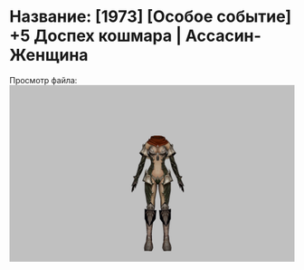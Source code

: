 # Название: [1973] [Особое событие] +5 Доспех кошмара | Ассасин-Женщина

Просмотр файла:
![p070003.png](p070003.png)